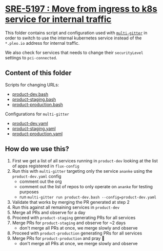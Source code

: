 # [SRE-5197 : Move from ingress to k8s service for internal traffic](https://linear.app/pleo/issue/SRE-5197/move-from-ingress-to-k8s-service-for-internal-traffic)

This folder contains script and configuration used with [`multi-gitter`]() in order to switch to use the internal kubernetes service instead of the `*.pleo.io` address for internal traffic.

We also check for services that needs to change their `securityLevel` settings to `pci-connected`.

## Content of this folder

Scripts for changing URLs:
- [product-dev.bash](./product-dev.bash)
- [product-staging.bash](./product-staging.bash)
- [product-production.bash](./product-production.bash)

Configurations for `multi-gitter`
- [product-dev.yaml](./product-dev.yaml)
- [product-staging.yaml](./product-staging.yaml)
- [product-production.yaml](./product-production.yaml)

## How do we use this?

1. First we get a list of all services running in `product-dev` looking at the list of apps registered in `flux-config`
2. Run this with `multi-gitter` targeting only the service `ananke` using the `product-dev.yaml` config
    - comment out the org
    - comment out the list of repos to only operate on `ananke` for testing purposes
    - run `multi-gitter run product-dev.bash --config=product-dev.yaml`
3. Validate that works by merging the PR generated at step 2
4. Run this against all remaining services in `product-dev`
5. Merge all PRs and observe for a day
6. Proceed with `product-staging` generating PRs for all services
7. Merge PRs for `product-staging` and observe for ~2 days
    - don't merge all PRs at once, we merge slowly and observe
8. Proceed with `product-production` generating PRs for all services
7. Merge PRs for `product-production` and pray 🙏
    - don't merge all PRs at once, we merge slowly and observe
